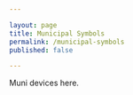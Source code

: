 ```yaml
---

layout: page
title: Municipal Symbols
permalink: /municipal-symbols
published: false

---
```


Muni devices here.


